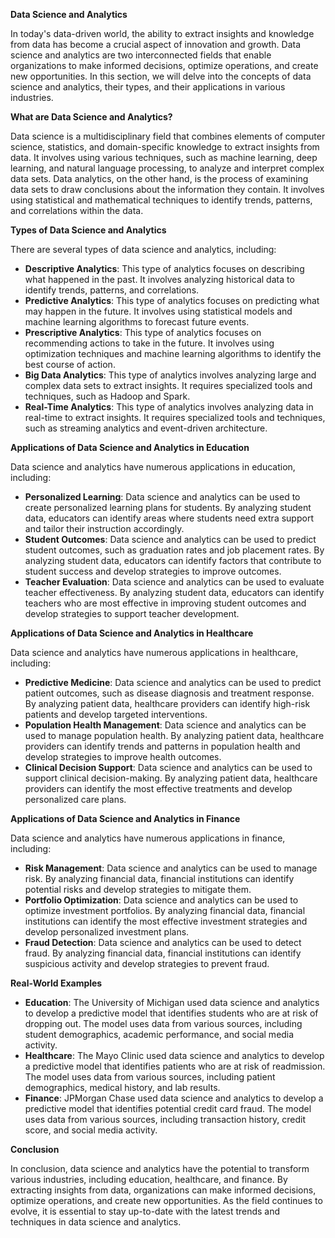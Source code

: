 **Data Science and Analytics**

In today's data-driven world, the ability to extract insights and knowledge from data has become a crucial aspect of innovation and growth. Data science and analytics are two interconnected fields that enable organizations to make informed decisions, optimize operations, and create new opportunities. In this section, we will delve into the concepts of data science and analytics, their types, and their applications in various industries.

**What are Data Science and Analytics?**

Data science is a multidisciplinary field that combines elements of computer science, statistics, and domain-specific knowledge to extract insights from data. It involves using various techniques, such as machine learning, deep learning, and natural language processing, to analyze and interpret complex data sets. Data analytics, on the other hand, is the process of examining data sets to draw conclusions about the information they contain. It involves using statistical and mathematical techniques to identify trends, patterns, and correlations within the data.

**Types of Data Science and Analytics**

There are several types of data science and analytics, including:

* **Descriptive Analytics**: This type of analytics focuses on describing what happened in the past. It involves analyzing historical data to identify trends, patterns, and correlations.
* **Predictive Analytics**: This type of analytics focuses on predicting what may happen in the future. It involves using statistical models and machine learning algorithms to forecast future events.
* **Prescriptive Analytics**: This type of analytics focuses on recommending actions to take in the future. It involves using optimization techniques and machine learning algorithms to identify the best course of action.
* **Big Data Analytics**: This type of analytics involves analyzing large and complex data sets to extract insights. It requires specialized tools and techniques, such as Hadoop and Spark.
* **Real-Time Analytics**: This type of analytics involves analyzing data in real-time to extract insights. It requires specialized tools and techniques, such as streaming analytics and event-driven architecture.

**Applications of Data Science and Analytics in Education**

Data science and analytics have numerous applications in education, including:

* **Personalized Learning**: Data science and analytics can be used to create personalized learning plans for students. By analyzing student data, educators can identify areas where students need extra support and tailor their instruction accordingly.
* **Student Outcomes**: Data science and analytics can be used to predict student outcomes, such as graduation rates and job placement rates. By analyzing student data, educators can identify factors that contribute to student success and develop strategies to improve outcomes.
* **Teacher Evaluation**: Data science and analytics can be used to evaluate teacher effectiveness. By analyzing student data, educators can identify teachers who are most effective in improving student outcomes and develop strategies to support teacher development.

**Applications of Data Science and Analytics in Healthcare**

Data science and analytics have numerous applications in healthcare, including:

* **Predictive Medicine**: Data science and analytics can be used to predict patient outcomes, such as disease diagnosis and treatment response. By analyzing patient data, healthcare providers can identify high-risk patients and develop targeted interventions.
* **Population Health Management**: Data science and analytics can be used to manage population health. By analyzing patient data, healthcare providers can identify trends and patterns in population health and develop strategies to improve health outcomes.
* **Clinical Decision Support**: Data science and analytics can be used to support clinical decision-making. By analyzing patient data, healthcare providers can identify the most effective treatments and develop personalized care plans.

**Applications of Data Science and Analytics in Finance**

Data science and analytics have numerous applications in finance, including:

* **Risk Management**: Data science and analytics can be used to manage risk. By analyzing financial data, financial institutions can identify potential risks and develop strategies to mitigate them.
* **Portfolio Optimization**: Data science and analytics can be used to optimize investment portfolios. By analyzing financial data, financial institutions can identify the most effective investment strategies and develop personalized investment plans.
* **Fraud Detection**: Data science and analytics can be used to detect fraud. By analyzing financial data, financial institutions can identify suspicious activity and develop strategies to prevent fraud.

**Real-World Examples**

* **Education**: The University of Michigan used data science and analytics to develop a predictive model that identifies students who are at risk of dropping out. The model uses data from various sources, including student demographics, academic performance, and social media activity.
* **Healthcare**: The Mayo Clinic used data science and analytics to develop a predictive model that identifies patients who are at risk of readmission. The model uses data from various sources, including patient demographics, medical history, and lab results.
* **Finance**: JPMorgan Chase used data science and analytics to develop a predictive model that identifies potential credit card fraud. The model uses data from various sources, including transaction history, credit score, and social media activity.

**Conclusion**

In conclusion, data science and analytics have the potential to transform various industries, including education, healthcare, and finance. By extracting insights from data, organizations can make informed decisions, optimize operations, and create new opportunities. As the field continues to evolve, it is essential to stay up-to-date with the latest trends and techniques in data science and analytics.
